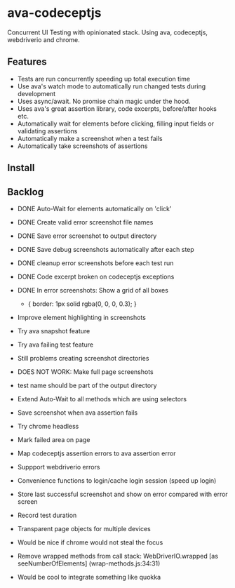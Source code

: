 ava-codeceptjs
==============

Concurrent UI Testing with opinionated stack. Using ava, codeceptjs, webdriverio and chrome. 

## Features

- Tests are run concurrently speeding up total execution time
- Use ava's watch mode to automatically run changed tests during development
- Uses async/await. No promise chain magic under the hood.
- Uses ava's great assertion library, code excerpts, before/after hooks etc.
- Automatically wait for elements before clicking, filling input fields or validating assertions
- Automatically make a screenshot when a test fails
- Automatically take screenshots of assertions

## Install


## Backlog

- DONE Auto-Wait for elements automatically on 'click'
- DONE Create valid error screenshot file names
- DONE Save error screenshot to output directory
- DONE Save debug screenshots automatically after each step
- DONE cleanup error screenshots before each test run
- DONE Code excerpt broken on codeceptjs exceptions
- DONE In error screenshots: Show a grid of all boxes
    * { 
      border: 1px solid rgba(0, 0, 0, 0.3);
    }

- Improve element highlighting in screenshots
- Try ava snapshot feature
- Try ava failing test feature
- Still problems creating screenshot directories
- DOES NOT WORK: Make full page screenshots
- test name should be part of the output directory
- Extend Auto-Wait to all methods which are using selectors
- Save screenshot when ava assertion fails
- Try chrome headless
- Mark failed area on page
- Map codeceptjs assertion errors to ava assertion error
- Suppport webdriverio errors
- Convenience functions to login/cache login session (speed up login)
- Store last successful screenshot and show on error compared with error screen
- Record test duration
- Transparent page objects for multiple devices
- Would be nice if chrome would not steal the focus
- Remove wrapped methods from call stack: WebDriverIO.wrapped [as seeNumberOfElements] (wrap-methods.js:34:31)
- Would be cool to integrate something like quokka